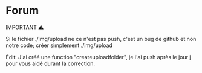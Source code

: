 # Forum

IMPORTANT ⚠️

Si le fichier ./img/upload ne ce n'est pas push, c'est un bug de github et non notre code; 
créer simplement ./img/upload

Édit: J'ai créé une function "createuploadfolder", je l'ai push après le jour j pour vous aidé durant la correction.
